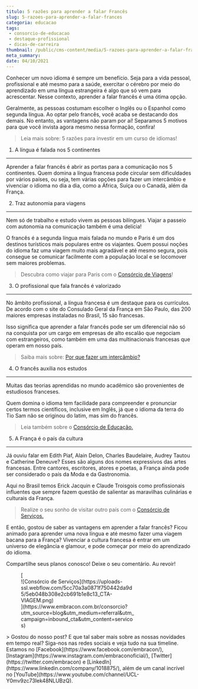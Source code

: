 ```yaml
---
titulo: 5 razões para aprender a falar Francês
slug: 5-razoes-para-aprender-a-falar-frances
categoria: educacao
tags:
 - consorcio-de-educacao
 - destaque-profissional
 - dicas-de-carreira
thumbnail: /public/cms-content/media/5-razoes-para-aprender-a-falar-frances.jpg
meta_summary: 
date: 04/10/2021
---
```

Conhecer um novo idioma é sempre um benefício. Seja para a vida pessoal, profissional e até mesmo para a saúde, exercitar o cérebro por meio do aprendizado em uma língua estrangeira é algo que só vem para acrescentar. Nesse contexto, aprender a falar francês é uma ótima opção.

Geralmente, as pessoas costumam escolher o Inglês ou o Espanhol como segunda língua. Ao optar pelo francês, você acaba se destacando dos demais. No entanto, as vantagens não param por aí! Separamos 5 motivos para que você invista agora mesmo nessa formação, confira!

> Leia mais sobre: 5 razões para investir em um curso de idiomas!

1. A língua é falada nos 5 continentes
--------------------------------------

Aprender a falar francês é abrir as portas para a comunicação nos 5 continentes. Quem domina a língua francesa pode circular sem dificuldades por vários países, ou seja, tem várias opções para fazer um intercâmbio e vivenciar o idioma no dia a dia, como a África, Suíça ou o Canadá, além da França.

2. Traz autonomia para viagens
------------------------------

Nem só de trabalho e estudo vivem as pessoas bilíngues. Viajar a passeio com autonomia na comunicação também é uma delícia!

O francês é a segunda língua mais falada no mundo e Paris é um dos destinos turísticos mais populares entre os viajantes. Quem possui noções do idioma faz uma viagem muito mais agradável e até mesmo segura, pois consegue se comunicar facilmente com a população local e se locomover sem maiores problemas.

> Descubra como viajar para Paris com o [Consórcio de Viagens](https://www.embracon.com.br/blog/consorcio-de-viagens-embracon-vantagens)!

3. O profissional que fala francês é valorizado
-----------------------------------------------

No âmbito profissional, a língua francesa é um destaque para os currículos. De acordo com o site do Consulado Geral da França em São Paulo, das 200 maiores empresas instaladas no Brasil, 15 são francesas.

Isso significa que aprender a falar francês pode ser um diferencial não só na conquista por um cargo em empresas de alto escalão que negociam com estrangeiros, como também em uma das multinacionais francesas que operam em nosso país.

> Saiba mais sobre: [Por que fazer um intercâmbio?](https://www.embracon.com.br/blog/por-que-fazer-um-intercambio-veja-7-bons-motivos)

4. O francês auxilia nos estudos
--------------------------------

Muitas das teorias aprendidas no mundo acadêmico são provenientes de estudiosos franceses.

Quem domina o idioma tem facilidade para compreender e pronunciar certos termos científicos, inclusive em Inglês, já que o idioma da terra do Tio Sam não se originou do latim, mas sim do francês.

> Leia também sobre o [Consórcio de Educação.](https://www.embracon.com.br/blog/tire-as-suas-duvidas-sobre-o-consorcio-de-educacao-embracon)

5. A França é o país da cultura
-------------------------------

Já ouviu falar em Edith Piaf, Alain Delon, Charles Baudelaire, Audrey Tautou e Catherine Deneuve? Esses são alguns dos nomes expressivos das artes francesas. Entre cantores, escritores, atores e poetas, a França ainda pode ser considerado o país da Moda e da Gastronomia.

Aqui no Brasil temos Erick Jacquin e Claude Troisgois como profissionais influentes que sempre fazem questão de salientar as maravilhas culinárias e culturais da França.

> Realize o seu sonho de visitar outro país com o [Consórcio de Serviços.](https://www.embracon.com.br/consorcio-servicos)

E então, gostou de saber as vantagens em aprender a falar francês? Ficou animado para aprender uma nova língua e até mesmo fazer uma viagem bacana para a França? Vivenciar a cultura francesa é entrar em um universo de elegância e glamour, e pode começar por meio do aprendizado do idioma.

Compartilhe seus planos conosco! Deixe o seu comentário. Au revoir!

<figure class="w-richtext-figure-type-image w-richtext-align-center" style="max-width:310px">[<div>![Consórcio de Serviços](https://uploads-ssl.webflow.com/5cc70a3a0871f750442da9d5/5eb048b308e2cb691b1e8c13_CTA-VIAGEM.png)</div>](https://www.embracon.com.br/consorcio?utm_source=blog&utm_medium=referral&utm_campaign=inbound_cta&utm_content=servicos)</figure>> Gostou do nosso post? E que tal saber mais sobre as nossas novidades em tempo real? Siga-nos nas redes sociais e veja tudo na sua timeline. Estamos no [Facebook](https://www.facebook.com/embracon/), [Instagram](https://www.instagram.com/embraconoficial/), [Twitter](https://twitter.com/embracon) e [LinkedIn](https://www.linkedin.com/company/1018875/), além de um canal incrível no [YouTube](https://www.youtube.com/channel/UCL-Y0mv9zc73Iek48NLUBzQ).

‍
